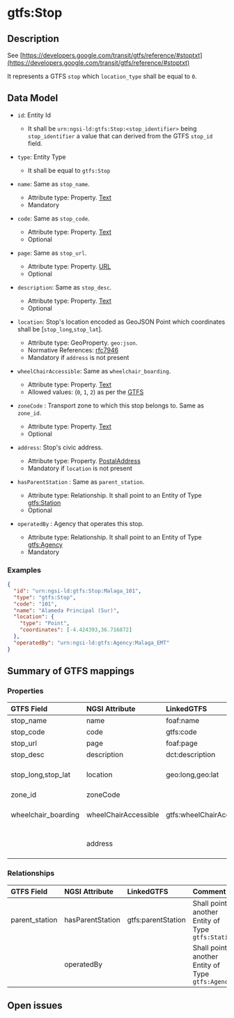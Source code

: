 # gtfs:Stop

## Description

See [https://developers.google.com/transit/gtfs/reference/#stoptxt](https://developers.google.com/transit/gtfs/reference/#stoptxt)

It represents a GTFS `stop` which `location_type` shall be equal to `0`.

## Data Model

+ `id`: Entity Id
  + It shall be `urn:ngsi-ld:gtfs:Stop:<stop_identifier>` being `stop_identifier` a value that can derived from the GTFS `stop_id` field. 

+ `type`: Entity Type 
  + It shall be equal to `gtfs:Stop` 
 
+ `name`: Same as `stop_name`. 
  + Attribute type: Property. [Text](https://schema.org/Text)
  + Mandatory
  
+ `code`: Same as `stop_code`. 
  + Attribute type: Property. [Text](https://schema.org/Text)
  + Optional
  
+ `page`: Same as `stop_url`. 
  + Attribute type: Property. [URL](https://schema.org/URL)
  + Optional
  
+ `description`: Same as `stop_desc`. 
  + Attribute type: Property. [Text](https://schema.org/Text)
  + Optional
 
+ `location`: Stop's location encoded as GeoJSON Point which coordinates shall be [`stop_long`,`stop_lat`].
  + Attribute type: GeoProperty. `geo:json`.
  + Normative References: [rfc7946](https://tools.ietf.org/html/rfc7946)
  + Mandatory if `address` is not present

+ `wheelChairAccessible`: Same as `wheelchair_boarding`. 
  + Attribute type: Property. [Text](https://schema.org/Text)
  + Allowed values: (`0`, `1`, `2`) as per the [GTFS](https://developers.google.com/transit/gtfs/reference/#stoptxt)
  
+ `zoneCode` : Transport zone to which this stop belongs to. Same as `zone_id`. 
  + Attribute type: Property. [Text](https://schema.org/Text)
  + Optional

+ `address`: Stop's civic address. 
  + Attribute type: Property. [PostalAddress](https://schema.org/PostalAddress)
  + Mandatory if `location` is not present
  
+ `hasParentStation` : Same as `parent_station`.  
  + Attribute type: Relationship. It shall point to an Entity of Type [gtfs:Station](../../Station/doc/spec.md)
  + Optional

+ `operatedBy` : Agency that operates this stop.
  + Attribute type: Relationship. It shall point to an Entity of Type [gtfs:Agency](../../Agency/doc/spec.md)
  + Mandatory

### Examples

```json
{
  "id": "urn:ngsi-ld:gtfs:Stop:Malaga_101",
  "type": "gtfs:Stop",
  "code": "101",
  "name": "Alameda Principal (Sur)",
  "location": {
    "type": "Point",
    "coordinates": [-4.424393,36.716872]
  },
  "operatedBy": "urn:ngsi-ld:gtfs:Agency:Malaga_EMT"
}
```

  
## Summary of GTFS mappings  

### Properties

| GTFS Field            | NGSI Attribute        | LinkedGTFS                  | Comment                                                |
|:--------------------- |:----------------------|:----------------------------|:-------------------------------------------------------|
| stop_name             | name                  | foaf:name                   |
| stop_code             | code                  | gtfs:code                   |
| stop_url              | page                  | foaf:page                   |
| stop_desc             | description           | dct:description             |
| stop_long,stop_lat    | location              | geo:long,geo:lat            | Encoded as a GeoJSON Point.
| zone_id               | zoneCode              |                             |
| wheelchair_boarding   | wheelChairAccessible  | gtfs:wheelChairAccessible   | `0`, `1`, `2` as per GTFS spec.   
|                       | address               |                             | Stop's [address](https://schema.org/address). Schema.org


### Relationships

| GTFS Field            | NGSI Attribute      | LinkedGTFS           | Comment                                                |
|:--------------------- |:--------------------|:-------------------- |:-------------------------------------------------------|
| parent_station        | hasParentStation    | gtfs:parentStation   | Shall point to another Entity of Type `gtfs:Station`
|                       | operatedBy          |                      | Shall point to another Entity of Type `gtfs:Agency`


## Open issues
